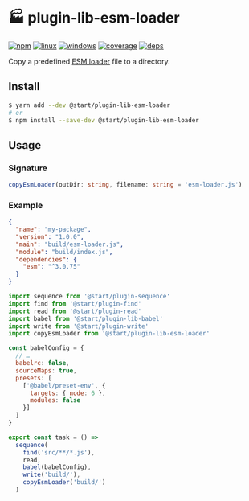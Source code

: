 # 🏭 plugin-lib-esm-loader

[![npm](https://img.shields.io/npm/v/@start/plugin-lib-esm-loader.svg?style=flat-square)](https://www.npmjs.com/package/@start/plugin-lib-esm-loader) [![linux](https://img.shields.io/travis/deepsweet/start/master.svg?label=linux&style=flat-square)](https://travis-ci.org/deepsweet/start) [![windows](https://img.shields.io/appveyor/ci/deepsweet/start/master.svg?label=windows&style=flat-square)](https://ci.appveyor.com/project/deepsweet/start) [![coverage](https://img.shields.io/codecov/c/github/deepsweet/start/master.svg?style=flat-square)](https://codecov.io/github/deepsweet/start) [![deps](https://david-dm.org/deepsweet/start.svg?path=packages/plugin-lib-esm-loader&style=flat-square)](https://david-dm.org/deepsweet/start?path=packages/plugin-lib-esm-loader)

Copy a predefined [ESM loader](https://github.com/standard-things/esm) file to a directory.

## Install

```sh
$ yarn add --dev @start/plugin-lib-esm-loader
# or
$ npm install --save-dev @start/plugin-lib-esm-loader
```

## Usage

### Signature

```ts
copyEsmLoader(outDir: string, filename: string = 'esm-loader.js')
```

### Example

```json
{
  "name": "my-package",
  "version": "1.0.0",
  "main": "build/esm-loader.js",
  "module": "build/index.js",
  "dependencies": {
    "esm": "^3.0.75"
  }
}
```

```js
import sequence from '@start/plugin-sequence'
import find from '@start/plugin-find'
import read from '@start/plugin-read'
import babel from '@start/plugin-lib-babel'
import write from '@start/plugin-write'
import copyEsmLoader from '@start/plugin-lib-esm-loader'

const babelConfig = {
  // …
  babelrc: false,
  sourceMaps: true,
  presets: [
    ['@babel/preset-env', {
      targets: { node: 6 },
      modules: false
    }]
  ]
}

export const task = () =>
  sequence(
    find('src/**/*.js'),
    read,
    babel(babelConfig),
    write('build/'),
    copyEsmLoader('build/')
  )
```
